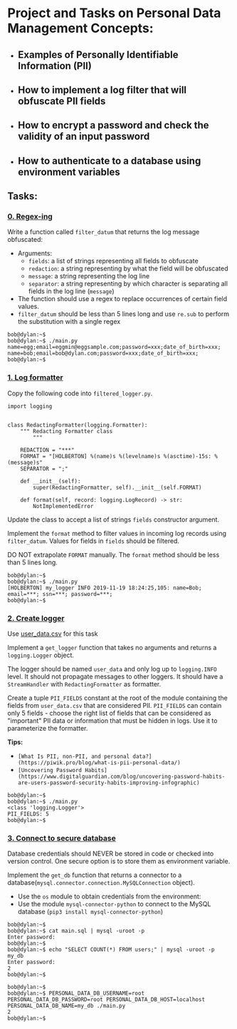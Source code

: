 # Project and Tasks on Personal Data Management Concepts: 

- ## Examples of Personally Identifiable Information (PII)
- ## How to implement a log filter that will obfuscate PII fields
- ## How to encrypt a password and check the validity of an input password
- ## How to authenticate to a database using environment variables

## Tasks:

### [0. Regex-ing](./filtered_logger.py)
Write a function called `filter_datum` that returns the log message obfuscated:
* Arguments: 
    * `fields`: a list of strings representing all fields to obfuscate
    * `redaction`: a string representing by what the field will be obfuscated
    * `message`: a string representing the log line
    * `separator`: a string representing by which character is separating all fields in the log line (`message`)
* The function should use a regex to replace occurrences of certain field values.
* `filter_datum` should be less than 5 lines long and use `re.sub` to perform the substitution with a single regex
```
bob@dylan:~$
bob@dylan:~$ ./main.py
name=egg;email=eggmin@eggsample.com;password=xxx;date_of_birth=xxx;
name=bob;email=bob@dylan.com;password=xxx;date_of_birth=xxx;
bob@dylan:~$
```

### [1. Log formatter](./filtered_logger.py)
Copy the following code into `filtered_logger.py`.
```
import logging


class RedactingFormatter(logging.Formatter):
    """ Redacting Formatter class
        """

    REDACTION = "***"
    FORMAT = "[HOLBERTON] %(name)s %(levelname)s %(asctime)-15s: %(message)s"
    SEPARATOR = ";"

    def __init__(self):
        super(RedactingFormatter, self).__init__(self.FORMAT)

    def format(self, record: logging.LogRecord) -> str:
        NotImplementedError
```
Update the class to accept a list of strings `fields` constructor argument.

Implement the `format` method to filter values in incoming log records using `filter_datum`. Values for fields in `fields` should be filtered.

DO NOT extrapolate `FORMAT` manually. The `format` method should be less than 5 lines long.
```
bob@dylan:~$
bob@dylan:~$ ./main.py
[HOLBERTON] my_logger INFO 2019-11-19 18:24:25,105: name=Bob; email=***; ssn=***; password=***;
bob@dylan:~$
```

### [2. Create logger](./filtered_logger.py)
Use [user_data.csv](https://s3.amazonaws.com/alx-intranet.hbtn.io/uploads/misc/2019/11/a2e00974ce6b41460425.csv?X-Amz-Algorithm=AWS4-HMAC-SHA256&X-Amz-Credential=AKIARDDGGGOUSBVO6H7D%2F20230524%2Fus-east-1%2Fs3%2Faws4_request&X-Amz-Date=20230524T180416Z&X-Amz-Expires=86400&X-Amz-SignedHeaders=host&X-Amz-Signature=18986baf70daa4d1c9d0b9af73bc89a60491b0ec9a43efe3d8054e79c408e2fe) for this task

Implement a `get_logger` function that takes no arguments and returns a `logging.Logger` object.

The logger should be named `user_data` and only log up to `logging.INFO` level. It should not propagate messages to other loggers. It should have a `StreamHandler` with `RedactingFormatter` as formatter.

Create a tuple `PII_FIELDS` constant at the root of the module containing the fields from `user_data.csv` that are considered PII. `PII_FIELDS` can contain only 5 fields - choose the right list of fields that can be considered as "important" PII data or information that must be hidden in logs. Use it to parameterize the formatter.

**Tips:**
* `[What Is PII, non-PII, and personal data?](https://piwik.pro/blog/what-is-pii-personal-data/)`
* `[Uncovering Password Habits](https://www.digitalguardian.com/blog/uncovering-password-habits-are-users-password-security-habits-improving-infographic)`

```
bob@dylan:~$
bob@dylan:~$ ./main.py
<class 'logging.Logger'>
PII_FIELDS: 5
bob@dylan:~$
```

### [3. Connect to secure database](./filtered_logger.py)
Database credentials should NEVER be stored in code or checked into version control. One secure option is to store them as environment variable.

Implement the `get_db` function that returns a connector to a database(`mysql.connector.connection.MySQLConnection` object).

- Use the `os` module to obtain credentials from the environment:
- Use the module `mysql-connector-python` to connect to the MySQL database (`pip3 install mysql-connector-python`)
```
bob@dylan:~$ 
bob@dylan:~$ cat main.sql | mysql -uroot -p
Enter password: 
bob@dylan:~$ 
bob@dylan:~$ echo "SELECT COUNT(*) FROM users;" | mysql -uroot -p my_db
Enter password: 
2
bob@dylan:~$ 
```

```
bob@dylan:~$
bob@dylan:~$ PERSONAL_DATA_DB_USERNAME=root PERSONAL_DATA_DB_PASSWORD=root PERSONAL_DATA_DB_HOST=localhost PERSONAL_DATA_DB_NAME=my_db ./main.py
2
bob@dylan:~$
```
